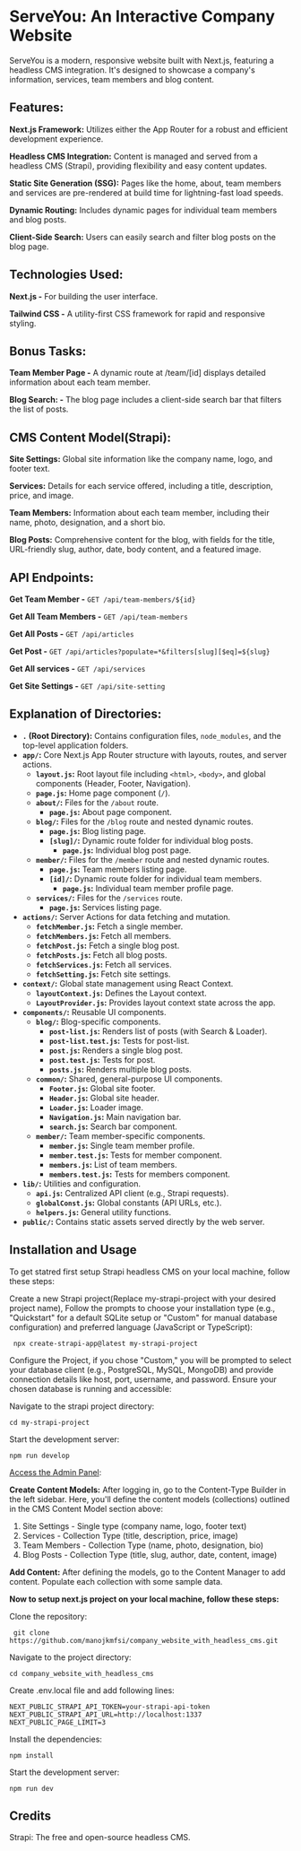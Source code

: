 # ServeYou: An Interactive Company Website

ServeYou is a modern, responsive website built with Next.js, featuring a headless CMS integration. It's designed to showcase a company's information, services, team members and blog content.

## Features:

**Next.js Framework:** Utilizes either the App Router for a robust and efficient development experience.

**Headless CMS Integration:** Content is managed and served from a headless CMS (Strapi), providing flexibility and easy content updates.

**Static Site Generation (SSG):** Pages like the home, about, team members and services are pre-rendered at build time for lightning-fast load speeds.

**Dynamic Routing:** Includes dynamic pages for individual team members and blog posts.

**Client-Side Search:** Users can easily search and filter blog posts on the blog page.

## Technologies Used:

**Next.js -** For building the user interface.

**Tailwind CSS -** A utility-first CSS framework for rapid and responsive styling.

## Bonus Tasks:

**Team Member Page -** A dynamic route at /team/[id] displays detailed information about each team member.

**Blog Search: -** The blog page includes a client-side search bar that filters the list of posts.

## CMS Content Model(Strapi):

**Site Settings:** Global site information like the company name, logo, and footer text.

**Services:** Details for each service offered, including a title, description, price, and image.

**Team Members:** Information about each team member, including their name, photo, designation, and a short bio.

**Blog Posts:** Comprehensive content for the blog, with fields for the title, URL-friendly slug, author, date, body content, and a featured image.

## API Endpoints:

**Get Team Member -** `GET /api/team-members/${id}`

**Get All Team Members -** `GET /api/team-members`

**Get All Posts -** `GET /api/articles`

**Get Post -** `GET /api/articles?populate=*&filters[slug][$eq]=${slug}`

**Get All services -** `GET /api/services`

**Get Site Settings -** `GET /api/site-setting`

## Explanation of Directories:

- **`.` (Root Directory):** Contains configuration files, `node_modules`, and the top-level application folders.
- **`app/`:** Core Next.js App Router structure with layouts, routes, and server actions.
  - **`layout.js`:** Root layout file including `<html>`, `<body>`, and global components (Header, Footer, Navigation).
  - **`page.js`:** Home page component (`/`).
  - **`about/`:** Files for the `/about` route.
    - **`page.js`:** About page component.
  - **`blog/`:** Files for the `/blog` route and nested dynamic routes.
    - **`page.js`:** Blog listing page.
    - **`[slug]/`:** Dynamic route folder for individual blog posts.
      - **`page.js`:** Individual blog post page.
  - **`member/`:** Files for the `/member` route and nested dynamic routes.
    - **`page.js`:** Team members listing page.
    - **`[id]/`:** Dynamic route folder for individual team members.
      - **`page.js`:** Individual team member profile page.
  - **`services/`:** Files for the `/services` route.
    - **`page.js`:** Services listing page.
- **`actions/`:** Server Actions for data fetching and mutation.
  - **`fetchMember.js`:** Fetch a single member.
  - **`fetchMembers.js`:** Fetch all members.
  - **`fetchPost.js`:** Fetch a single blog post.
  - **`fetchPosts.js`:** Fetch all blog posts.
  - **`fetchServices.js`:** Fetch all services.
  - **`fetchSetting.js`:** Fetch site settings.
- **`context/`:** Global state management using React Context.
  - **`layoutContext.js`:** Defines the Layout context.
  - **`LayoutProvider.js`:** Provides layout context state across the app.
- **`components/`:** Reusable UI components.
  - **`blog/`:** Blog-specific components.
    - **`post-list.js`:** Renders list of posts (with Search & Loader).
    - **`post-list.test.js`:** Tests for post-list.
    - **`post.js`:** Renders a single blog post.
    - **`post.test.js`:** Tests for post.
    - **`posts.js`:** Renders multiple blog posts.
  - **`common/`:** Shared, general-purpose UI components.
    - **`Footer.js`:** Global site footer.
    - **`Header.js`:** Global site header.
    - **`Loader.js`:** Loader image.
    - **`Navigation.js`:** Main navigation bar.
    - **`search.js`:** Search bar component.
  - **`member/`:** Team member-specific components.
    - **`member.js`:** Single team member profile.
    - **`member.test.js`:** Tests for member component.
    - **`members.js`:** List of team members.
    - **`members.test.js`:** Tests for members component.
- **`lib/`:** Utilities and configuration.
  - **`api.js`:** Centralized API client (e.g., Strapi requests).
  - **`globalConst.js`:** Global constants (API URLs, etc.).
  - **`helpers.js`:** General utility functions.
- **`public/`:** Contains static assets served directly by the web server.

## Installation and Usage

To get statred first setup Strapi headless CMS on your local machine, follow these steps:

Create a new Strapi project(Replace my-strapi-project with your desired project name), Follow the prompts to choose your installation type (e.g., "Quickstart" for a default SQLite setup or "Custom" for manual database configuration) and preferred language (JavaScript or TypeScript):

     npx create-strapi-app@latest my-strapi-project

Configure the Project, if you chose "Custom," you will be prompted to select your database client (e.g., PostgreSQL, MySQL, MongoDB) and provide connection details like host, port, username, and password. Ensure your chosen database is running and accessible:

Navigate to the strapi project directory:

    cd my-strapi-project

Start the development server:

    npm run develop

[Access the Admin Panel](http://localhost:1337/admin):

**Create Content Models:**
After logging in, go to the Content-Type Builder in the left sidebar. Here, you'll define the content models (collections) outlined in the CMS Content Model section above:

1. Site Settings - Single type (company name, logo, footer text)
2. Services - Collection Type (title, description, price, image)
3. Team Members - Collection Type (name, photo, designation, bio)
4. Blog Posts - Collection Type (title, slug, author, date, content, image)

**Add Content:**
After defining the models, go to the Content Manager to add content. Populate each collection with some sample data.

**Now to setup next.js project on your local machine, follow these steps:**

Clone the repository:

     git clone https://github.com/manojkmfsi/company_website_with_headless_cms.git

Navigate to the project directory:

    cd company_website_with_headless_cms

Create .env.local file and add following lines:

    NEXT_PUBLIC_STRAPI_API_TOKEN=your-strapi-api-token
    NEXT_PUBLIC_STRAPI_API_URL=http://localhost:1337
    NEXT_PUBLIC_PAGE_LIMIT=3

Install the dependencies:

    npm install

Start the development server:

    npm run dev

## Credits

Strapi: The free and open-source headless CMS.
